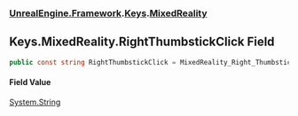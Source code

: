 ### [UnrealEngine.Framework](UnrealEngine_Framework.md 'UnrealEngine.Framework').[Keys](Keys.md 'UnrealEngine.Framework.Keys').[MixedReality](Keys_MixedReality.md 'UnrealEngine.Framework.Keys.MixedReality')
## Keys.MixedReality.RightThumbstickClick Field
```csharp
public const string RightThumbstickClick = MixedReality_Right_Thumbstick_Click;
```
#### Field Value
[System.String](https://docs.microsoft.com/en-us/dotnet/api/System.String 'System.String')
